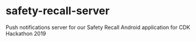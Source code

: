 # safety-recall-server
Push notifications server for our Safety Recall Android application for CDK Hackathon 2019
